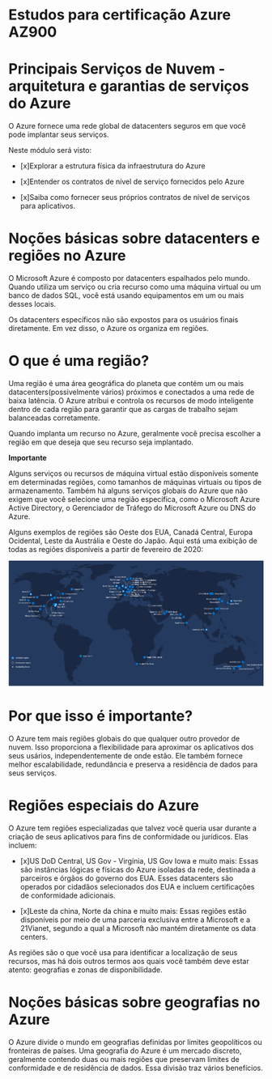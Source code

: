 <h1>Estudos para certificação Azure AZ900</h1>

<h1> Principais Serviços de Nuvem - arquitetura e garantias de serviços do Azure </h1>

O Azure fornece uma rede global de datacenters seguros em que você pode implantar seus serviços.

Neste módulo será visto:

 - [x]Explorar a estrutura física da infraestrutura do Azure

 - [x]Entender os contratos de nível de serviço fornecidos pelo Azure

 - [x]Saiba como fornecer seus próprios contratos de nível de serviços para aplicativos.

 <h1> Noções básicas sobre datacenters e regiões no Azure </h1>

 O Microsoft Azure é composto por datacenters espalhados pelo mundo. Quando utiliza um serviço ou cria recurso como uma máquina virtual ou um banco de dados SQL, você está usando equipamentos em um ou mais desses locais.

 Os datacenters específicos não são expostos para os usuários finais diretamente. Em vez disso, o Azure os organiza em regiões.

 <h1> O que é uma região?</h1>

 Uma região é uma área geográfica do planeta que contém um ou mais datacenters(possivelmente vários) próximos e conectados a uma rede de baixa latência. O Azure atríbui e controla os recursos de modo inteligente dentro de cada região para garantir que as cargas de trabalho sejam balanceadas corretamente.

 Quando implanta um recurso no Azure, geralmente você precisa escolher a região em que deseja que seu recurso seja implantado.

**Importante**

Alguns serviços ou recursos de máquina virtual estão disponíveis somente em determinadas regiões, como tamanhos de máquinas virtuais ou tipos de armazenamento. Também há alguns serviços globais do Azure que não exigem que você selecione uma região específica, como o Microsoft Azure Active Directory, o Gerenciador de Tráfego do Microsoft Azure ou DNS do Azure.

Alguns exemplos de regiões são Oeste dos EUA, Canadá Central, Europa Ocidental, Leste da Austrália e Oeste do Japão. Aqui está uma exibição de todas as regiões disponíveis a partir de fevereiro de 2020:

![grafo](https://github.com/renatorocker1337/Estudos/blob/main/Mapa%20global%20de%20regi%C3%B5es%20do%20Azure%20dispon%C3%ADveis%20a%20partir%20de%20junho%20de%202020.png)


<h1> Por que isso é importante?</h1>

O Azure tem mais regiões globais do que qualquer outro provedor de nuvem. Isso proporciona a flexibilidade para aproximar os aplicativos dos seus usários, independentemente de onde estão. Ele também fornece melhor escalabilidade, redundância e preserva a residência de dados para seus serviços.

<h1> Regiões especiais do Azure </h1>

O Azure tem regiões especializadas que talvez você queria usar durante a criação de seus aplicativos para fins de conformidade ou jurídicos. Elas incluem:


- [x]US DoD Central, US Gov - Virgínia, US Gov Iowa e muito mais: Essas são instâncias lógicas e físicas do Azure isoladas da rede, destinada a parceiros e órgãos do governo dos EUA. Esses datacenters são operados por cidadãos selecionados dos EUA e incluem certificações de conformidade adicionais.

- [x]Leste da china, Norte da china e muito mais: Essas regiões estão disponíveis por meio de uma parceria exclusiva entre a Microsoft e a 21Vianet, segundo a qual a Microsoft não mantém diretamente os data centers.

As regiões são o que você usa para identificar a localização de seus recursos, mas há dois outros termos aos quais você também deve estar atento: geografias e zonas de disponibilidade.


<h1> Noções básicas sobre geografias no Azure</h1>

O Azure divide o mundo em geografias definidas por limites geopolíticos ou fronteiras de países. Uma geografia do Azure é um mercado discreto, geralmente contendo duas ou mais regiões que preservam limites de conformidade e de residência de dados. Essa divisão traz vários benefícios.

